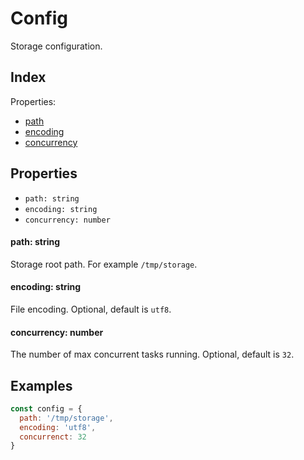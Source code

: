 
# Config


Storage configuration.

## Index



Properties:

- [path](#path-string)
- [encoding](#encoding-string)
- [concurrency](#concurrency-number)



## Properties

- `path: string`
- `encoding: string`
- `concurrency: number`


#### path: string

Storage root path. For example `/tmp/storage`.






#### encoding: string

File encoding. Optional, default is `utf8`.






#### concurrency: number

The number of max concurrent tasks running. Optional, default is `32`.





## Examples

```js
const config = {
  path: '/tmp/storage',
  encoding: 'utf8',
  concurrenct: 32
}
```